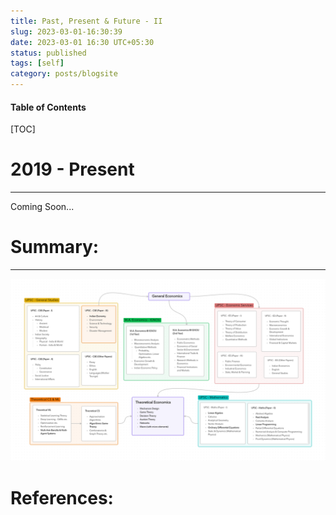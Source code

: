 ```yaml
---
title: Past, Present & Future - II
slug: 2023-03-01-16:30:39
date: 2023-03-01 16:30 UTC+05:30
status: published
tags: [self]
category: posts/blogsite
---
```


<h4>Table of Contents</h4>
[TOC]




# 2019 - Present
---
Coming Soon...

# Summary:
---

![](/images/2019%20-%20Present.png)


# References: